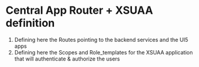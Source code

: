 # Central App Router + XSUAA definition

1. Defining here the Routes pointing to the backend services and the UI5 apps
2. Defining here the Scopes and Role_templates for the XSUAA application that will authenticate & authorize the users